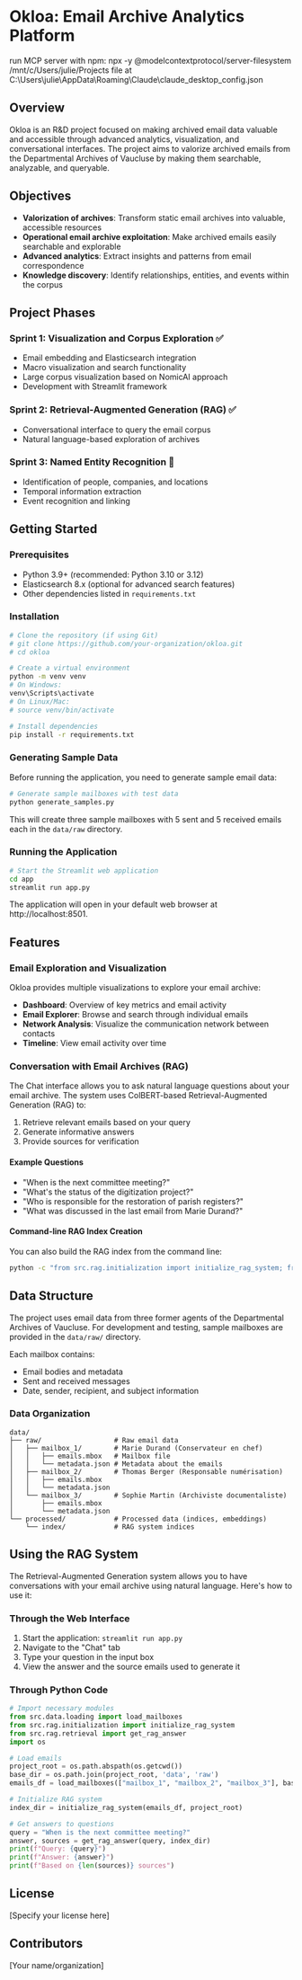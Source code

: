 # Okloa: Email Archive Analytics Platform

run MCP server with npm: npx -y @modelcontextprotocol/server-filesystem /mnt/c/Users/julie/Projects
file at C:\Users\julie\AppData\Roaming\Claude\claude_desktop_config.json

## Overview

Okloa is an R&D project focused on making archived email data valuable and accessible through advanced analytics, visualization, and conversational interfaces. The project aims to valorize archived emails from the Departmental Archives of Vaucluse by making them searchable, analyzable, and queryable.

## Objectives

- **Valorization of archives**: Transform static email archives into valuable, accessible resources
- **Operational email archive exploitation**: Make archived emails easily searchable and explorable
- **Advanced analytics**: Extract insights and patterns from email correspondence
- **Knowledge discovery**: Identify relationships, entities, and events within the corpus

## Project Phases

### Sprint 1: Visualization and Corpus Exploration ✅
- Email embedding and Elasticsearch integration
- Macro visualization and search functionality
- Large corpus visualization based on NomicAI approach
- Development with Streamlit framework

### Sprint 2: Retrieval-Augmented Generation (RAG) ✅
- Conversational interface to query the email corpus
- Natural language-based exploration of archives

### Sprint 3: Named Entity Recognition 🔄
- Identification of people, companies, and locations
- Temporal information extraction
- Event recognition and linking

## Getting Started

### Prerequisites

- Python 3.9+ (recommended: Python 3.10 or 3.12)
- Elasticsearch 8.x (optional for advanced search features)
- Other dependencies listed in `requirements.txt`

### Installation

```bash
# Clone the repository (if using Git)
# git clone https://github.com/your-organization/okloa.git
# cd okloa

# Create a virtual environment
python -m venv venv
# On Windows: 
venv\Scripts\activate
# On Linux/Mac: 
# source venv/bin/activate

# Install dependencies
pip install -r requirements.txt
```

### Generating Sample Data

Before running the application, you need to generate sample email data:

```bash
# Generate sample mailboxes with test data
python generate_samples.py
```

This will create three sample mailboxes with 5 sent and 5 received emails each in the `data/raw` directory.

### Running the Application

```bash
# Start the Streamlit web application
cd app
streamlit run app.py
```

The application will open in your default web browser at http://localhost:8501.

## Features

### Email Exploration and Visualization

Okloa provides multiple visualizations to explore your email archive:

- **Dashboard**: Overview of key metrics and email activity
- **Email Explorer**: Browse and search through individual emails
- **Network Analysis**: Visualize the communication network between contacts
- **Timeline**: View email activity over time

### Conversation with Email Archives (RAG)

The Chat interface allows you to ask natural language questions about your email archive. The system uses ColBERT-based Retrieval-Augmented Generation (RAG) to:

1. Retrieve relevant emails based on your query
2. Generate informative answers
3. Provide sources for verification

#### Example Questions

- "When is the next committee meeting?"
- "What's the status of the digitization project?"
- "Who is responsible for the restoration of parish registers?"
- "What was discussed in the last email from Marie Durand?"

#### Command-line RAG Index Creation

You can also build the RAG index from the command line:

```bash
python -c "from src.rag.initialization import initialize_rag_system; from src.data.loading import load_mailboxes; import os; emails_df = load_mailboxes(['mailbox_1', 'mailbox_2', 'mailbox_3'], os.path.join(os.getcwd(), 'data', 'raw')); initialize_rag_system(emails_df, force_rebuild=True)"
```

## Data Structure

The project uses email data from three former agents of the Departmental Archives of Vaucluse. For development and testing, sample mailboxes are provided in the `data/raw/` directory.

Each mailbox contains:
- Email bodies and metadata
- Sent and received messages
- Date, sender, recipient, and subject information

### Data Organization

```
data/
├── raw/                  # Raw email data
│   ├── mailbox_1/        # Marie Durand (Conservateur en chef)
│   │   ├── emails.mbox   # Mailbox file
│   │   └── metadata.json # Metadata about the emails
│   ├── mailbox_2/        # Thomas Berger (Responsable numérisation)
│   │   ├── emails.mbox
│   │   └── metadata.json
│   └── mailbox_3/        # Sophie Martin (Archiviste documentaliste)
│       ├── emails.mbox
│       └── metadata.json
└── processed/            # Processed data (indices, embeddings)
    └── index/            # RAG system indices
```

## Using the RAG System

The Retrieval-Augmented Generation system allows you to have conversations with your email archive using natural language. Here's how to use it:

### Through the Web Interface

1. Start the application: `streamlit run app.py`
2. Navigate to the "Chat" tab
3. Type your question in the input box
4. View the answer and the source emails used to generate it

### Through Python Code

```python
# Import necessary modules
from src.data.loading import load_mailboxes
from src.rag.initialization import initialize_rag_system
from src.rag.retrieval import get_rag_answer
import os

# Load emails
project_root = os.path.abspath(os.getcwd())
base_dir = os.path.join(project_root, 'data', 'raw')
emails_df = load_mailboxes(["mailbox_1", "mailbox_2", "mailbox_3"], base_dir=base_dir)

# Initialize RAG system
index_dir = initialize_rag_system(emails_df, project_root)

# Get answers to questions
query = "When is the next committee meeting?"
answer, sources = get_rag_answer(query, index_dir)
print(f"Query: {query}")
print(f"Answer: {answer}")
print(f"Based on {len(sources)} sources")
```

## License

[Specify your license here]

## Contributors

[Your name/organization]
